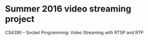 # Summer 2016 video streaming project
CS4390 – Socket Programming: Video Streaming with RTSP and RTP
